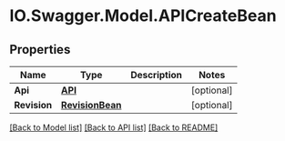 # IO.Swagger.Model.APICreateBean
## Properties

Name | Type | Description | Notes
------------ | ------------- | ------------- | -------------
**Api** | [**API**](API.md) |  | [optional] 
**Revision** | [**RevisionBean**](RevisionBean.md) |  | [optional] 

[[Back to Model list]](../README.md#documentation-for-models) [[Back to API list]](../README.md#documentation-for-api-endpoints) [[Back to README]](../README.md)

